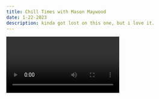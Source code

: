 ```yaml
---
title: Chill Times with Mason Maywood
date: 1-22-2023
description: kinda got lost on this one, but i love it.
---
```

![](images/15/clxnyzxrky1658453570.mp4)